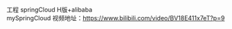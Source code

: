 # 
工程
springCloud   H版+alibaba  
mySpringCloud
视频地址：https://www.bilibili.com/video/BV18E411x7eT?p=9
